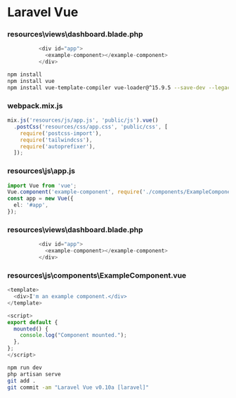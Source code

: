 # Laravel Vue
### resources\views\dashboard.blade.php
```php
          <div id="app">
            <example-component></example-component>
          </div>
```
```bash
npm install
npm install vue
npm install vue-template-compiler vue-loader@^15.9.5 --save-dev --legacy-peer-deps
```
### webpack.mix.js
```ts
mix.js('resources/js/app.js', 'public/js').vue()
  .postCss('resources/css/app.css', 'public/css', [
    require('postcss-import'),
    require('tailwindcss'),
    require('autoprefixer'),
  ]);
```
### resources\js\app.js
```ts
import Vue from 'vue';
Vue.component('example-component', require('./components/ExampleComponent.vue').default);
const app = new Vue({
  el: '#app',
});
```
### resources\views\dashboard.blade.php
```php
          <div id="app">
            <example-component></example-component>
          </div>
```
### resources\js\components\ExampleComponent.vue
```ts
<template>
  <div>I'm an example component.</div>
</template>

<script>
export default {
  mounted() {
    console.log("Component mounted.");
  },
};
</script>
```
```bash
npm run dev
php artisan serve
git add .
git commit -am "Laravel Vue v0.10a [laravel]"
```